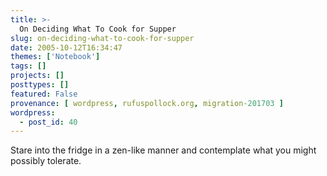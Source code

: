 ```yaml
---
title: >-
  On Deciding What To Cook for Supper
slug: on-deciding-what-to-cook-for-supper
date: 2005-10-12T16:34:47
themes: ['Notebook']
tags: []
projects: []
posttypes: []
featured: False
provenance: [ wordpress, rufuspollock.org, migration-201703 ]
wordpress:
  - post_id: 40
---
```


Stare into the fridge in a zen-like manner and contemplate what you might possibly tolerate.

